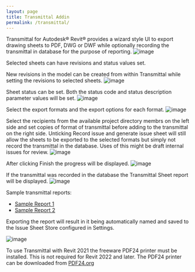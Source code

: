 ```yaml
---
layout: page
title: Transmittal Addin
permalink: /transmittal/
---
```

Transmittal for Autodesk® Revit® provides a wizard style UI to export drawing sheets to PDF, DWG or DWF while optionally recording the transmittal in database for the purpose of reporting.
![image](https://user-images.githubusercontent.com/1886088/178137922-959b268e-ce69-4328-89b9-a65a4c03e2f7.png)

Selected sheets can have revisions and status values set. 

New revisions in the model can be created from within Transmittal while setting the revisions to selected sheets.
![image](https://user-images.githubusercontent.com/1886088/176995586-5ae120ed-89dc-44fe-a017-f2e5b4b9082f.png)

Sheet status can be set. Both the status code and status description parameter values will be set.
![image](https://user-images.githubusercontent.com/1886088/176995607-054e6236-2352-420d-b5ff-0ec5cec5ce1b.png)

Select the export formats and the export options for each format.
![image](https://user-images.githubusercontent.com/1886088/176995613-9f557596-013f-4e5b-aa43-ec3ddf33f2fc.png)

Select the recipients from the available project directory membrs on the left side and set copies of format of transmittal before adding to the transmittal on the right side.  Unticking Record issue and generate issue sheet will still allow the sheets to be exported to the selected formats but simply not record the transmittal in the database. Uses of this might be draft internal issues for review.
![image](https://user-images.githubusercontent.com/1886088/176995621-01552177-3b57-43a0-8ea6-3c79c19dfa90.png)

After clicking Finish the progress will be displayed.
![image](https://user-images.githubusercontent.com/1886088/176995629-f0be91fb-b4f3-44af-9828-2aec9a948ac2.png)

If the transmittal was recorded in the database the Transmittal Sheet report will be displayed.
![image](https://user-images.githubusercontent.com/1886088/176995644-b5646a98-d28b-421d-986b-6b92be854c6e.png)

Sample transmittal reports: 
- [Sample Report 1](https://github.com/russgreen/Transmittal/blob/f418fa67eaad57dc255b875e8f9a25bd31aad8c7/SampleReports/Alternative%20Sample%201/TransmittalSheet.pdf)
- [Sample Report 2](https://github.com/russgreen/Transmittal/blob/f418fa67eaad57dc255b875e8f9a25bd31aad8c7/SampleReports/Alternative%20Sample%202/TransmittalSheet.pdf)


Exporting the report will result in it being automatically named and saved to the Issue Sheet Store configured in Settings.

![image](https://user-images.githubusercontent.com/1886088/178138968-4c3bbb61-646c-4297-9fb6-587450b135a2.png)

To use Transmittal with Revit 2021 the freeware PDF24 printer must be installed.  This is not required for Revit 2022 and later. The PDF24 printer can be downloaded from [PDF24.org](https://download.pdf24.org/pdf24-creator-11.11.1-x64.msi)

